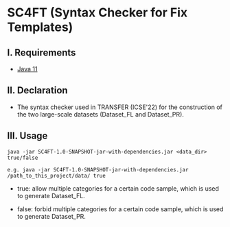 # SC4FT (Syntax Checker for Fix Templates)


I. Requirements
--------------------
 - [Java 11](https://www.oracle.com/java/technologies/javase/jdk11-archive-downloads.html)


II. Declaration
--------------------
 - The syntax checker used in TRANSFER (ICSE'22) for the construction of the two large-scale datasets (Dataset_FL and Dataset_PR).

III. Usage
--------------------
```
java -jar SC4FT-1.0-SNAPSHOT-jar-with-dependencies.jar <data_dir> true/false

```
```
e.g. java -jar SC4FT-1.0-SNAPSHOT-jar-with-dependencies.jar /path_to_this_project/data/ true
```
 - true: allow multiple categories for a certain code sample, which is used to generate Dataset_FL.

 - false: forbid multiple categories for a certain code sample, which is used to generate Dataset_PR.